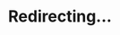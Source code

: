 ---
permalink: /redirect/llm360
title: "Redirecting..."
redirect_to: https://www.llm360.ai
redirect_from:
  - /s/llm360
---